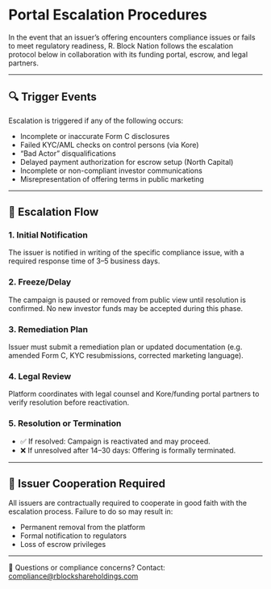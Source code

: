 # Portal Escalation Procedures

In the event that an issuer’s offering encounters compliance issues or fails to meet regulatory readiness, R. Block Nation follows the escalation protocol below in collaboration with its funding portal, escrow, and legal partners.

---

## 🔍 Trigger Events

Escalation is triggered if any of the following occurs:

- Incomplete or inaccurate Form C disclosures
- Failed KYC/AML checks on control persons (via Kore)
- “Bad Actor” disqualifications
- Delayed payment authorization for escrow setup (North Capital)
- Incomplete or non-compliant investor communications
- Misrepresentation of offering terms in public marketing

---

## 🔄 Escalation Flow

### 1. **Initial Notification**
The issuer is notified in writing of the specific compliance issue, with a required response time of 3–5 business days.

### 2. **Freeze/Delay**
The campaign is paused or removed from public view until resolution is confirmed. No new investor funds may be accepted during this phase.

### 3. **Remediation Plan**
Issuer must submit a remediation plan or updated documentation (e.g. amended Form C, KYC resubmissions, corrected marketing language).

### 4. **Legal Review**
Platform coordinates with legal counsel and Kore/funding portal partners to verify resolution before reactivation.

### 5. **Resolution or Termination**
- ✅ If resolved: Campaign is reactivated and may proceed.
- ❌ If unresolved after 14–30 days: Offering is formally terminated.

---

## 📎 Issuer Cooperation Required

All issuers are contractually required to cooperate in good faith with the escalation process. Failure to do so may result in:

- Permanent removal from the platform
- Formal notification to regulators
- Loss of escrow privileges

---

📩 Questions or compliance concerns?
Contact: compliance@rblockshareholdings.com

